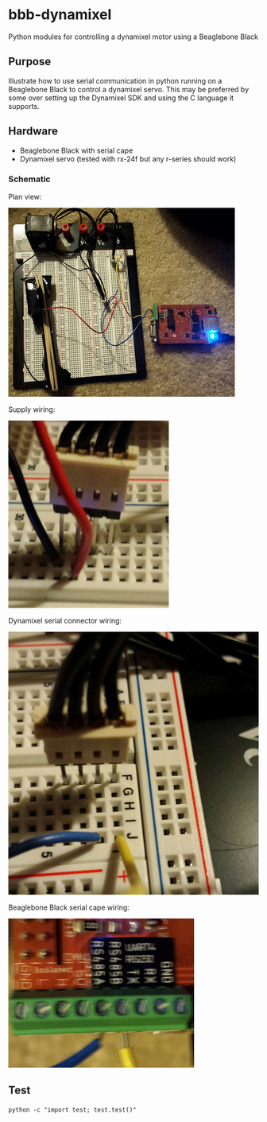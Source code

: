 # bbb-dynamixel
Python modules for controlling a dynamixel motor using a Beaglebone Black

## Purpose
Illustrate how to use serial communication in python running on a Beaglebone Black to control a dynamixel servo.
This may be preferred by some over setting up the Dynamixel SDK and using the C language it supports.

## Hardware
- Beaglebone Black with serial cape
- Dynamixel servo (tested with rx-24f but any r-series should work)

### Schematic

Plan view:

![Plan view](hardware/plan.png)

Supply wiring:

![Supply](hardware/supply-connection.png)

Dynamixel serial connector wiring:

![Dynamixel serial connection](hardware/dynamixel-connection.png)

Beaglebone Black serial cape wiring:

![Beaglebone Black serial cape RS-485 connection](hardware/bbb-connection.png)

## Test

`python -c "import test; test.test()"`

